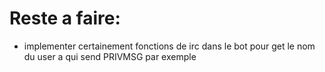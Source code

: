 # Reste a faire:
  - implementer certainement fonctions de irc dans le bot pour get le nom du user a qui send PRIVMSG par exemple
